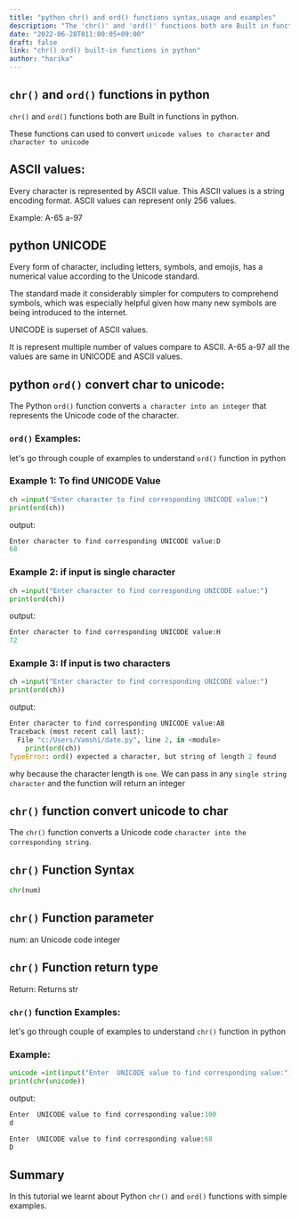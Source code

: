 ```yaml
---
title: "python chr() and ord() functions syntax,usage and examples"
description: "The 'chr()' and 'ord()' functions both are Built in functions in python"
date: "2022-06-28T011:00:05+09:00"
draft: false
link: "chr() ord() built-in functions in python"
author: "harika"
---
```


## `chr()` and `ord()` functions in python

`chr()` and `ord()` functions both are Built in functions in python.

These functions can used to convert `unicode values to character` and `character to unicode`  

## ASCII values:

Every character is represented by ASCII value.
This ASCII values is a string encoding format.
ASCII values can represent only 256 values.

Example:
A-65
a-97

## python UNICODE

Every form of character, including letters, symbols, and emojis, has a numerical value according to the Unicode standard.

The standard made it considerably simpler for computers to comprehend symbols, which was especially helpful given how many new symbols are being introduced to the internet. 

UNICODE is superset of ASCII values.

It is represent multiple number of values compare to ASCII.
A-65
a-97
all the values are same in UNICODE and ASCII values.



## python `ord()` convert char to unicode:

The Python `ord()` function converts `a character into an integer` that represents the Unicode code of the character. 


### `ord()` Examples:

let's go through couple of examples to understand `ord()` function in python

### Example 1: To find UNICODE Value

```python
ch =input("Enter character to find corresponding UNICODE value:")
print(ord(ch))
```
output:

```python
Enter character to find corresponding UNICODE value:D
68
```

### Example 2: if input is single character

```python
ch =input("Enter character to find corresponding UNICODE value:")
print(ord(ch))
```
output:

```python
Enter character to find corresponding UNICODE value:H
72
```

### Example 3: If input is two characters 

```python
ch =input("Enter character to find corresponding UNICODE value:")
print(ord(ch))
```
output:

```python
Enter character to find corresponding UNICODE value:AB
Traceback (most recent call last):
  File "c:/Users/Vamshi/date.py", line 2, in <module>
    print(ord(ch))
TypeError: ord() expected a character, but string of length 2 found
```
why because the character length is `one`.
We can pass in any `single string character` and the function will return an integer

## `chr()` function convert unicode to char

The `chr()` function converts a Unicode code `character into the corresponding string`.

## `chr()` Function Syntax

```python
chr(num)
```
## `chr()` Function parameter
num: an Unicode code integer

## `chr()` Function return type
Return: Returns str

### `chr()` function Examples:

let's go through couple of examples to understand `chr()` function in python

### Example:

```python
unicode =int(input("Enter  UNICODE value to find corresponding value:"))
print(chr(unicode))
```
output:

```python
Enter  UNICODE value to find corresponding value:100
d

Enter  UNICODE value to find corresponding value:68
D
```

## Summary
In this tutorial we learnt about Python `chr()` and `ord()` functions with simple examples.





